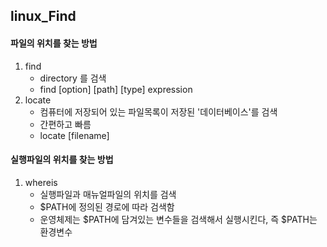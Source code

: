 ## linux_Find

#### 파일의 위치를 찾는 방법
1. find
    - directory 를 검색
    - find [option] [path] [type] expression
2. locate
    - 컴퓨터에 저장되어 있는 파일목록이 저장된 '데이터베이스'를 검색
    - 간편하고 빠름
    - locate [filename]

#### 실행파일의 위치를 찾는 방법
1. whereis
    - 실행파일과 매뉴얼파일의 위치를 검색
    - $PATH에 정의된 경로에 따라 검색함
    - 운영체제는 $PATH에 담겨있는 변수들을 검색해서 실행시킨다, 즉 $PATH는 환경변수